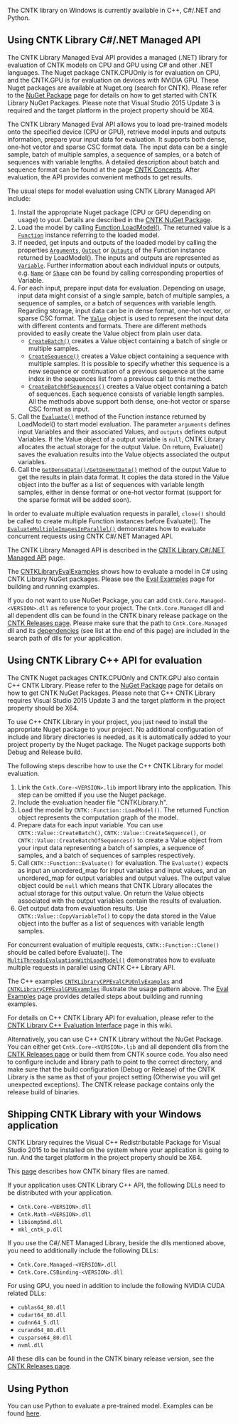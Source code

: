 The CNTK library on Windows is currently available in C++, C#/.NET and Python. 

## Using CNTK Library C#/.NET Managed API 
The CNTK Library Managed Eval API provides a managed (.NET) library for evaluation of CNTK models on CPU and GPU using C# and other .NET languages. The Nuget package CNTK.CPUOnly is for evaluation on CPU, and the CNTK.GPU is for evaluation on devices with NVIDIA GPU.  These Nuget packages are available at Nuget.org (search for CNTK). Please refer to the [NuGet Package](./NuGet-Package) page for details on how to get started with CNTK Library NuGet Packages. Please note that Visual Studio 2015 Update 3 is required and the target platform in the project property should be X64.

The CNTK Library Managed Eval API allows you to load pre-trained models onto the specified device (CPU or GPU), retrieve model inputs and outputs information, prepare your input data for evaluation. It supports both dense, one-hot vector and sparse CSC format data. The input data can be a single sample, batch of multiple samples, a sequence of samples, or a batch of sequences with variable lengths. A detailed description about batch and sequence format can be found at the page [CNTK Concepts](https://www.cntk.ai/pythondocs/sequence.html#cntk-concepts). After evaluation, the API provides convenient methods to get results.

The usual steps for model evaluation using CNTK Library Managed API include:     
  1. Install the appropriate Nuget package (CPU or GPU depending on usage) to your. Details are described in the [CNTK NuGet Package](./NuGet-Package).    
  2. Load the model by calling [Function.LoadModel()](./CNTK-Library-Managed-API#class-function). The returned value is a [`Function`](./CNTK-Library-Managed-API#class-function) instance referring to the loaded model.   
  3. If needed, get inputs and outputs of the loaded model by calling the properties [`Arguments`](./CNTK-Library-Managed-API#class-function), [`Output`](./CNTK-Library-Managed-API#class-function) or [`Outputs`](./CNTK-Library-Managed-API#class-function) of the Function instance returned by LoadModel(). The inputs and outputs are represented as [`Variable`](./CNTK-Library-Managed-API#class-variable). Further information about each individual inputs or outputs, e.g. [`Name`](./CNTK-Library-Managed-API#class-variable) or [`Shape`](./CNTK-Library-Managed-API#class-variable) can be found by calling corresponding properties of Variable.   
  4. For each input, prepare input data for evaluation. Depending on usage, input data might consist of a single sample, batch of multiple samples, a sequence of samples, or a batch of sequences with variable length. Regarding storage, input data can be in dense format, one-hot vector, or sparse CSC format. The [`Value`](./CNTK-Library-Managed-API#class-value) object is used to represent the input data with different contents and formats. There are different methods provided to easily create the Value object from plain user data.
     * [`CreateBatch()`](./CNTK-Library-Managed-API#class-value) creates a Value object containing a batch of single or multiple samples.
     * [`CreateSequence()`](./CNTK-Library-Managed-API#class-value) creates a Value object containing a sequence with multiple samples. It is possible to specify whether this sequence is a new sequence or continuation of a previous sequence at the same index in the sequences list from a previous call to this method.
     * [`CreateBatchOfSequences()`](./CNTK-Library-Managed-API#class-value) creates a Value object containing a batch of sequences. Each sequence consists of variable length samples. 
     All the methods above support both dense, one-hot vector or sparse CSC format as input.
  5. Call the [`Evaluate()`](./CNTK-Library-Managed-API#class-function) method of the Function instance returned by LoadModel() to start model evaluation. The parameter `arguments` defines input Variables and their associated Values, and `outputs` defines output Variables. If the Value object of a output variable is `null`, CNTK Library allocates the actual storage for the output Value. On return, Evaluate() saves the evaluation results into the Value objects associated the output variables.
  6. Call the [`GetDenseData()/GetOneHotData()`](./CNTK-Library-Managed-API#class-value) method of the output Value to get the results in plain data format. It copies the data stored in the Value object into the buffer as a list of sequences with variable length samples, either in dense format or one-hot vector format (support for the sparse format will be added soon). 

In order to evaluate multiple evaluation requests in parallel, `clone()` should be called to create multiple Function instances before Evaluate(). The [`EvaluateMultipleImagesInParallel()`](https://github.com/Microsoft/CNTK/blob/master/Examples/Evaluation/CNTKLibraryCSEvalCPUOnlyExamples/CNTKLibraryCSEvalExamples.cs) demonstrates how to evaluate concurrent requests using CNTK C#/.NET Managed API.

The CNTK Library Managed API is described in the [CNTK Library C#/.NET Managed API](./CNTK-Library-Managed-API) page.

The  [CNTKLibraryEvalExamples](https://github.com/Microsoft/CNTK/blob/master/Examples/Evaluation/CNTKLibraryEvalExamples.sln) shows how to evaluate a model in C# using CNTK Library NuGet packages. Please see the [Eval Examples](./CNTK-Eval-Examples) page for building and running examples.

If you do not want to use NuGet Package, you can add `Cntk.Core.Managed-<VERSION>.dll` as reference to your project. The `Cntk.Core.Managed` dll and all dependent dlls can be found in the CNTK binary release package on the [CNTK Releases page](https://github.com/Microsoft/CNTK/releases). Please make sure that the path to `Cntk.Core.Managed` dll and its [dependencies](./CNTK-Library-Evaluation-on-Windows#shipping-CNTK-library-with-your-windows-application) (see list at the end of this page) are included in the search path of dlls for your application. 

## Using CNTK Library C++ API for evaluation

The CNTK Nuget packages CNTK.CPUOnly and CNTK.GPU also contain C++ CNTK Library. Please refer to the [NuGet Package](./NuGet-Package) page for details on how to get CNTK NuGet Packages. Please note that C++ CNTK Library requires Visual Studio 2015 Update 3 and the target platform in the project property should be X64.

To use C++ CNTK Library in your project, you just need to install the appropriate Nuget package to your project. No additional configuration of include and library directories is needed, as it is automatically added to your project property by the Nuget package. The Nuget package supports both Debug and Release build. 

The following steps describe how to use the C++ CNTK Library for model evaluation.   
       
1. Link the `Cntk.Core-<VERSION>.lib` import library into the application. This step can be omitted if you use the Nuget package.
2. Include the evaluation header file "CNTKLibrary.h".    
3. Load the model by `CNTK::Function::LoadModel()`. The returned Function object represents the computation graph of the model.
4. Prepare data for each input variable. You can use `CNTK::Value::CreateBatch()`, `CNTK::Value::CreateSequence()`, or `CNTK::Value::CreateBatchOfSequences()` to create a Value object from your input data representing a batch of samples, a sequence of samples, and a batch of sequences of samples respectively. 
5. Call `CNTK::Function::Evaluate()` for evaluation. The `Evaluate()` expects as input an unordered_map for input variables and input values, and an unordered_map for output variables and output values. The output value object could be `null` which means that CNTK Library allocates the actual storage for this output value. On return the Value objects associated with the output variables contain the results of evaluation. 
6. Get output data from evaluation results. Use `CNTK::Value::CopyVariableTo()` to copy the data stored in the Value object into the buffer as a list of sequences with variable length samples.

For concurrent evaluation of multiple requests, `CNTK::Function::Clone()` should be called before Evaluate(). The [`MultiThreadsEvaluationWithLoadModel()`]( https://github.com/Microsoft/CNTK/blob/master/Examples/Evaluation/CNTKLibraryCPPEvalCPUOnlyExamples/EvalMultithreads.cpp) demonstrates how to evaluate multiple requests in parallel using CNTK C++ Library API.

The C++ examples [`CNTKLibraryCPPEvalCPUOnlyExamples`](https://github.com/Microsoft/CNTK/tree/master/Examples/Evaluation/CNTKLibraryCPPEvalCPUOnlyExamples) and [`CNTKLibraryCPPEvalGPUExamples`](https://github.com/Microsoft/CNTK/tree/master/Examples/Evaluation/CNTKLibraryCPPEvalGPUExamples) illustrate the usage pattern above. The [Eval Examples](./CNTK-Eval-Examples) page provides detailed steps about building and running examples.

For details on C++ CNTK Library API for evaluation, please refer to the [CNTK Library C++ Evaluation Interface](./CNTK-Library-Native-Eval-Interface) page in this wiki.

Alternatively, you can use C++ CNTK Library without the NuGet Package. You can either get `Cntk.Core-<VERSION>.lib` and all dependent dlls from the [CNTK Releases page](https://github.com/Microsoft/CNTK/releases) or build them from CNTK source code. You also need to configure include and library path to point to the correct directory, and make sure that the build configuration (Debug or Release) of the CNTK Library is the same as that of your project setting (Otherwise you will get unexpected exceptions). The CNTK release package contains only the release build of binaries.

## Shipping CNTK Library with your Windows application
CNTK Library requires the Visual C++ Redistributable Package for Visual Studio 2015 to be installed on the system where your application is going to run. And the target platform in the project property should be X64.

This [page](./CNTK-Shared-Libraries-Naming-Format) describes how CNTK binary files are named.

If your application uses CNTK Library C++ API, the following DLLs need to be distributed with your application. 
* `Cntk.Core-<VERSION>.dll`
* `Cntk.Math-<VERSION>.dll`
* `libiomp5md.dll`
* `mkl_cntk_p.dll`

If you use the C#/.NET Managed Library, beside the dlls mentioned above, you need to additionally include the following DLLs:
* `Cntk.Core.Managed-<VERSION>.dll`
* `Cntk.Core.CSBinding-<VERSION>.dll`

For using GPU, you need in addition to include the following NVIDIA CUDA related DLLs:
* `cublas64_80.dll`
* `cudart64_80.dll`
* `cudnn64_5.dll`
* `curand64_80.dll`
* `cusparse64_80.dll`
* `nvml.dll`

All these dlls can be found in the CNTK binary release version, see the [CNTK Releases page](https://github.com/Microsoft/CNTK/releases). 

## Using Python
You can use Python to evaluate a pre-trained model. Examples can be found [here](./How-do-I-Evaluate-models-in-Python).
